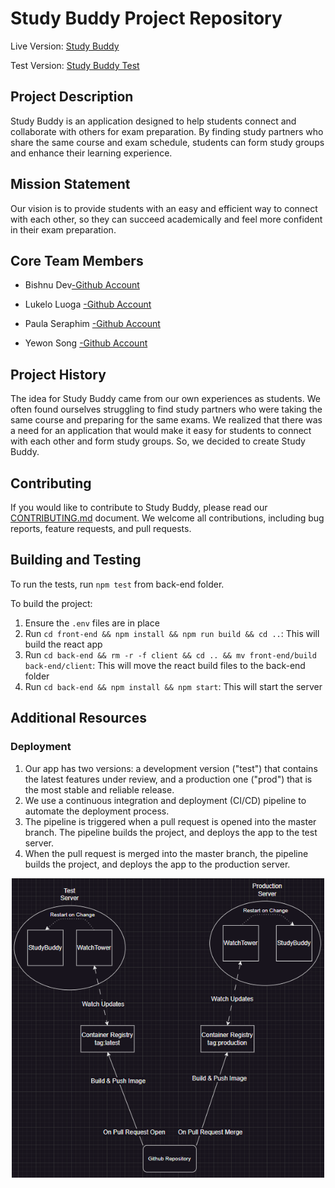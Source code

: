 # Study Buddy Project Repository

Live Version: [Study Buddy](http://146.190.199.157/)

Test Version: [Study Buddy Test](http://http://146.190.199.157:4000/)

## Project Description 
Study Buddy is an application designed to help students connect and collaborate with others for exam preparation. By finding study partners who share the same course and exam schedule, students can form study groups and enhance their learning experience.

## Mission Statement
Our vision is to provide students with an easy and efficient way to connect with each other, so they can succeed academically and feel more confident in their exam preparation.

## Core Team Members
* Bishnu Dev[-Github Account](https://github.com/bordernone)
* Lukelo Luoga [-Github Account](https://github.com/Kelo2000)
* Paula Seraphim [-Github Account](https://github.com/paulasera)

* Yewon Song [-Github Account](https://github.com/sywu430) 

## Project History
The idea for Study Buddy came from our own experiences as students. We often found ourselves struggling to find study partners who were taking the same course and preparing for the same exams. We realized that there was a need for an application that would make it easy for students to connect with each other and form study groups. So, we decided to create Study Buddy.

## Contributing
If you would like to contribute to Study Buddy, please read our [CONTRIBUTING.md](./CONTRIBUTING.md) document. We welcome all contributions, including bug reports, feature requests, and pull requests.

## Building and Testing
To run the tests, run `npm test` from back-end folder.

To build the project:
1. Ensure the `.env` files are in place
2. Run `cd front-end && npm install && npm run build && cd ..`: This will build the react app
3. Run `cd back-end && rm -r -f client && cd .. && mv front-end/build back-end/client`: This will move the react build files to the back-end folder
4. Run `cd back-end && npm install && npm start`: This will start the server

## Additional Resources

### Deployment
1. Our app has two versions: a development version ("test") that contains the latest features under review, and a production one ("prod") that is the most stable and reliable release.
2. We use a continuous integration and deployment (CI/CD) pipeline to automate the deployment process. 
3. The pipeline is triggered when a pull request is opened into the master branch. The pipeline builds the project, and deploys the app to the test server.
4. When the pull request is merged into the master branch, the pipeline builds the project, and deploys the app to the production server.

<center>
    <img src="deployment-setup.png" alt="Deployment Setup" width="500"/>
</center>
